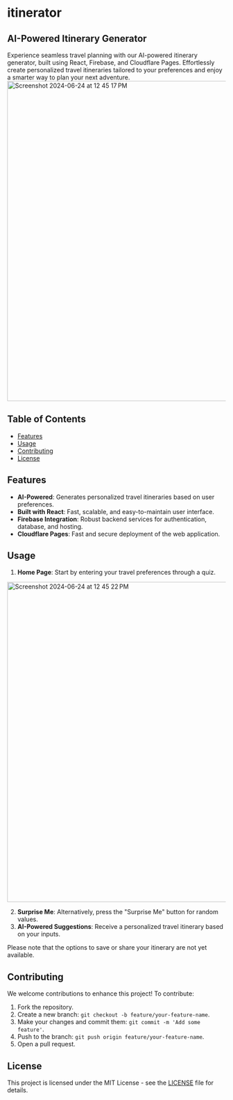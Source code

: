 # itinerator
## AI-Powered Itinerary Generator

Experience seamless travel planning with our AI-powered itinerary generator, built using React, Firebase, and Cloudflare Pages. Effortlessly create personalized travel itineraries tailored to your preferences and enjoy a smarter way to plan your next adventure.
<img width="736" alt="Screenshot 2024-06-24 at 12 45 17 PM" src="https://github.com/ariaxhan/itinerator/assets/113392746/e1941f89-c071-4164-8d49-732369433e1d">

## Table of Contents

- [Features](#features)
- [Usage](#usage)
- [Contributing](#contributing)
- [License](#license)

## Features

- **AI-Powered**: Generates personalized travel itineraries based on user preferences.
- **Built with React**: Fast, scalable, and easy-to-maintain user interface.
- **Firebase Integration**: Robust backend services for authentication, database, and hosting.
- **Cloudflare Pages**: Fast and secure deployment of the web application.

## Usage

1. **Home Page**: Start by entering your travel preferences through a quiz.

 <img width="736" alt="Screenshot 2024-06-24 at 12 45 22 PM" src="https://github.com/ariaxhan/itinerator/assets/113392746/88bf7c35-574f-475a-829f-e3064dfa6935">

2. **Surprise Me**: Alternatively, press the "Surprise Me" button for random values.
3. **AI-Powered Suggestions**: Receive a personalized travel itinerary based on your inputs.

Please note that the options to save or share your itinerary are not yet available.

## Contributing

We welcome contributions to enhance this project! To contribute:

1. Fork the repository.
2. Create a new branch: `git checkout -b feature/your-feature-name`.
3. Make your changes and commit them: `git commit -m 'Add some feature'`.
4. Push to the branch: `git push origin feature/your-feature-name`.
5. Open a pull request.

## License

This project is licensed under the MIT License - see the [LICENSE](LICENSE) file for details.
